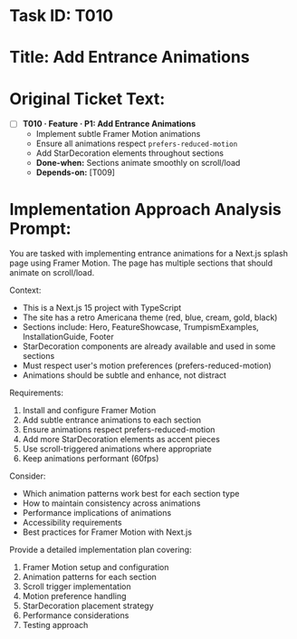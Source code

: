 # Task ID: T010

# Title: Add Entrance Animations

# Original Ticket Text:
- [ ] **T010 · Feature · P1: Add Entrance Animations**
    - Implement subtle Framer Motion animations
    - Ensure all animations respect `prefers-reduced-motion`
    - Add StarDecoration elements throughout sections
    - **Done-when:** Sections animate smoothly on scroll/load
    - **Depends-on:** [T009]

# Implementation Approach Analysis Prompt:

You are tasked with implementing entrance animations for a Next.js splash page using Framer Motion. The page has multiple sections that should animate on scroll/load.

Context:
- This is a Next.js 15 project with TypeScript
- The site has a retro Americana theme (red, blue, cream, gold, black)
- Sections include: Hero, FeatureShowcase, TrumpismExamples, InstallationGuide, Footer
- StarDecoration components are already available and used in some sections
- Must respect user's motion preferences (prefers-reduced-motion)
- Animations should be subtle and enhance, not distract

Requirements:
1. Install and configure Framer Motion
2. Add subtle entrance animations to each section
3. Ensure animations respect prefers-reduced-motion
4. Add more StarDecoration elements as accent pieces
5. Use scroll-triggered animations where appropriate
6. Keep animations performant (60fps)

Consider:
- Which animation patterns work best for each section type
- How to maintain consistency across animations
- Performance implications of animations
- Accessibility requirements
- Best practices for Framer Motion with Next.js

Provide a detailed implementation plan covering:
1. Framer Motion setup and configuration
2. Animation patterns for each section
3. Scroll trigger implementation
4. Motion preference handling
5. StarDecoration placement strategy
6. Performance considerations
7. Testing approach